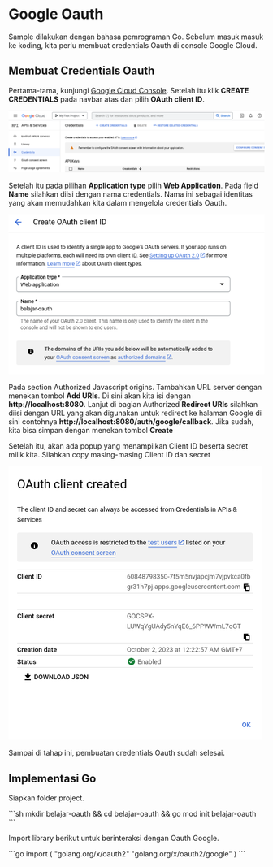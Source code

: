 # Google Oauth
Sample dilakukan dengan bahasa pemrograman Go.
Sebelum masuk masuk ke koding, kita perlu membuat credentials Oauth di console Google Cloud.

## Membuat Credentials Oauth
<p>Pertama-tama, kunjungi <a href="https://console.cloud.google.com/apis/credentials">Google Cloud Console</a>.
Setelah itu klik <b>CREATE CREDENTIALS</b> pada navbar atas dan pilih <b>OAuth client ID</b>.</p>
<img  src="img/console-1.png">
<p>Setelah itu pada pilihan <b>Application type</b> pilih <b>Web Application</b>.
Pada field <b>Name</b> silahkan diisi dengan nama credentials. 
Nama ini sebagai identitas yang akan memudahkan kita dalam mengelola credentials Oauth.</p>
<img src="img/console-2.png">
<p>Pada section Authorized Javascript origins. Tambahkan URL server dengan menekan tombol <b>Add URIs</b>.
Di sini akan kita isi dengan <b>http://localhost:8080</b>. Lanjut di bagian Authorized <b>Redirect URIs</b> silahkan diisi dengan URL yang akan digunakan untuk redirect ke halaman Google di sini contohnya <b>http://localhost:8080/auth/google/callback</b>. Jika sudah, kita bisa simpan dengan menekan tombol <b>Create</b>
</p>
<p>Setelah itu, akan ada popup yang menampilkan Client ID beserta secret milik kita. Silahkan copy masing-masing Client ID dan secret</p>
<img src="img/console-3.png">
<p>Sampai di tahap ini, pembuatan credentials Oauth sudah selesai.</p>

## Implementasi Go 
<p>Siapkan folder project.</p>
```sh 
mkdir belajar-oauth && cd belajar-oauth && go mod init belajar-oauth
```
<p>Import library berikut untuk berinteraksi dengan Oauth Google.</p>
```go 
import (
    "golang.org/x/oauth2"
	"golang.org/x/oauth2/google"
)
```




